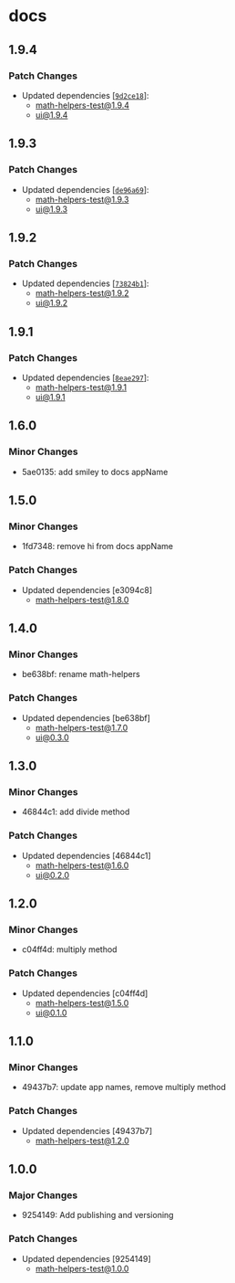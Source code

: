 # docs

## 1.9.4

### Patch Changes

- Updated dependencies [[`9d2ce18`](https://github.com/beiatrix/nuxt-turborepo-test/commit/9d2ce18a7ed912fb9001aad4b4445bc41491309b)]:
  - math-helpers-test@1.9.4
  - ui@1.9.4

## 1.9.3

### Patch Changes

- Updated dependencies [[`de96a69`](https://github.com/beiatrix/nuxt-turborepo-test/commit/de96a6917524c0324f406a34e957d42ea711d0b7)]:
  - math-helpers-test@1.9.3
  - ui@1.9.3

## 1.9.2

### Patch Changes

- Updated dependencies [[`73824b1`](https://github.com/beiatrix/nuxt-turborepo-test/commit/73824b16a95a9c3a9fffd1813dc3f73a91b90eed)]:
  - math-helpers-test@1.9.2
  - ui@1.9.2

## 1.9.1

### Patch Changes

- Updated dependencies [[`8eae297`](https://github.com/beiatrix/nuxt-turborepo-test/commit/8eae297b419bdb7297b6cf883cfc22c3131a7fef)]:
  - math-helpers-test@1.9.1
  - ui@1.9.1

## 1.6.0

### Minor Changes

- 5ae0135: add smiley to docs appName

## 1.5.0

### Minor Changes

- 1fd7348: remove hi from docs appName

### Patch Changes

- Updated dependencies [e3094c8]
  - math-helpers-test@1.8.0

## 1.4.0

### Minor Changes

- be638bf: rename math-helpers

### Patch Changes

- Updated dependencies [be638bf]
  - math-helpers-test@1.7.0
  - ui@0.3.0

## 1.3.0

### Minor Changes

- 46844c1: add divide method

### Patch Changes

- Updated dependencies [46844c1]
  - math-helpers-test@1.6.0
  - ui@0.2.0

## 1.2.0

### Minor Changes

- c04ff4d: multiply method

### Patch Changes

- Updated dependencies [c04ff4d]
  - math-helpers-test@1.5.0
  - ui@0.1.0

## 1.1.0

### Minor Changes

- 49437b7: update app names, remove multiply method

### Patch Changes

- Updated dependencies [49437b7]
  - math-helpers-test@1.2.0

## 1.0.0

### Major Changes

- 9254149: Add publishing and versioning

### Patch Changes

- Updated dependencies [9254149]
  - math-helpers-test@1.0.0
